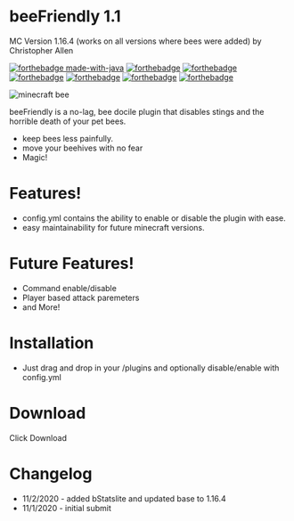 # beeFriendly 1.1
MC Version 1.16.4 (works on all versions where bees were added)
by Christopher Allen



[![forthebadge made-with-java](http://ForTheBadge.com/images/badges/made-with-java.svg)](https://java.com/)
[![forthebadge](https://forthebadge.com/images/badges/open-source.svg)](https://forthebadge.com)
[![forthebadge](https://forthebadge.com/images/badges/you-didnt-ask-for-this.svg)](https://forthebadge.com)
[![forthebadge](https://forthebadge.com/images/badges/powered-by-flux-capacitor.svg)](https://forthebadge.com)
[![forthebadge](https://forthebadge.com/images/badges/made-with-crayons.svg)](https://forthebadge.com)
[![forthebadge](https://forthebadge.com/images/badges/does-not-contain-msg.svg)](https://forthebadge.com)
[![forthebadge](https://forthebadge.com/images/badges/contains-tasty-spaghetti-code.svg)](https://forthebadge.com)

![minecraft bee](https://static.wikia.nocookie.net/minecraft/images/8/86/BeeTypes_%28Animated%29.gif)

beeFriendly is a no-lag, bee docile plugin that disables stings and the horrible death of your pet bees.

  - keep bees less painfully. 
  - move your beehives with no fear
  - Magic!

# Features!

  - config.yml contains the ability to enable or disable the plugin with ease.
  - easy maintainability for future minecraft versions.

# Future Features!
 - Command enable/disable
 - Player based attack paremeters 
 - and More!

# Installation
 - Just drag and drop in your /plugins and optionally disable/enable with config.yml 
 
 # Download
 Click Download

# Changelog
 - 11/2/2020 - added bStatslite and updated base to 1.16.4
 - 11/1/2020 - initial submit
